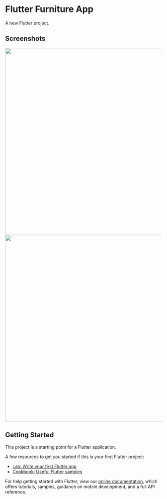 # Flutter Furniture App

A new Flutter project.

## Screenshots
<p align="center">
  <img src="https://raw.github.com/vcjpierre/flutter-furniture-app/master/assets/screenshots/Screenshot_1544919770.png" height="600em"/>  
  <img src="https://raw.github.com/vcjpierre/flutter-furniture-app/master/assets/screenshots/Screenshot_1544919773.png" height="600em"/> 
</p>

## Getting Started

This project is a starting point for a Flutter application.

A few resources to get you started if this is your first Flutter project:

- [Lab: Write your first Flutter app](https://flutter.io/docs/get-started/codelab)
- [Cookbook: Useful Flutter samples](https://flutter.io/docs/cookbook)

For help getting started with Flutter, view our 
[online documentation](https://flutter.io/docs), which offers tutorials, 
samples, guidance on mobile development, and a full API reference.
